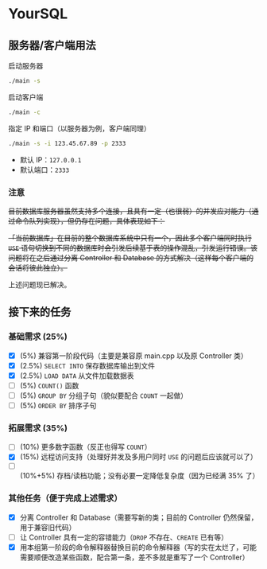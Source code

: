 # YourSQL

## 服务器/客户端用法

启动服务器

```bash
./main -s
```

启动客户端

```bash
./main -c
```

指定 IP 和端口（以服务器为例，客户端同理）

```bash
./main -s -i 123.45.67.89 -p 2333
```

* 默认 IP：`127.0.0.1`
* 默认端口：`2333`

### 注意

~~目前数据库服务器虽然支持多个连接，且具有一定（也很弱）的并发应对能力（通过命令队列实现），但仍存在问题，具体表现如下：~~

~~「当前数据库」在目前的整个数据库系统中只有一个，因此多个客户端同时执行 `USE` 语句切换到不同的数据库时会引发后续基于表的操作混乱，引发运行错误。该问题将在之后通过分离 Controller 和 Database 的方式解决（这样每个客户端的会话将彼此独立）。~~

上述问题现已解决。

## 接下来的任务

### 基础需求 (25%)

* [x] (5%) 兼容第一阶段代码（主要是兼容原 main.cpp 以及原 Controller 类）
* [x] (2.5%) `SELECT INTO` 保存数据库输出到文件
* [x] (2.5%) `LOAD DATA` 从文件加载数据表
* [ ] (5%) `COUNT()` 函数
* [ ] (5%) `GROUP BY` 分组子句（貌似要配合 `COUNT` 一起做）
* [ ] (5%) `ORDER BY` 排序子句

### 拓展需求 (35%)

* [ ] (10%) 更多数字函数（反正也得写 `COUNT`）
* [x] (15%) 远程访问支持（处理好并发及多用户同时 `USE` 的问题后应该就可以了）
* [ ] (10%+5%) 存档/读档功能；没有必要一定降低复杂度（因为已经满 35% 了）

### 其他任务（便于完成上述需求）

* [x] 分离 Controller 和 Database（需要写新的类；目前的 Controller 仍然保留，用于兼容旧代码）
* [ ] 让 Controller 具有一定的容错能力（`DROP` 不存在、`CREATE` 已有等）
* [x] 用本组第一阶段的命令解释器替换目前的命令解释器（写的实在太烂了，可能需要顺便改造某些函数，配合第一条，差不多就是重写了一个 Controller）
